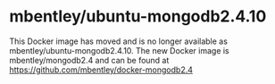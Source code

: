 mbentley/ubuntu-mongodb2.4.10
==================

This Docker image has moved and is no longer available as mbentley/ubuntu-mongodb2.4.10.  The new Docker image is mbentley/mongodb2.4 and can be found at https://github.com/mbentley/docker-mongodb2.4
